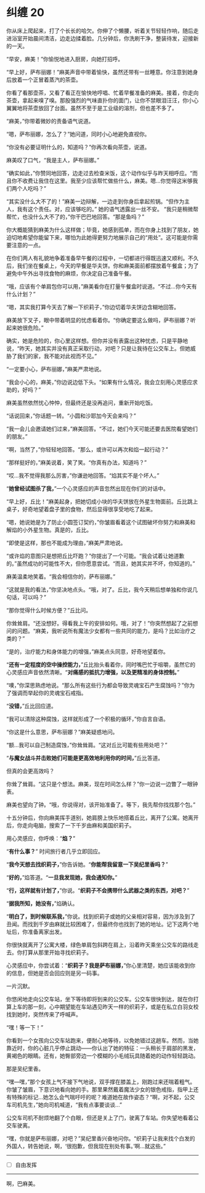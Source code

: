 # 纠缠 20

你从床上爬起来，打了个长长的哈欠。你伸了个懒腰，听着关节轻轻作响，随后走进浴室开始晨间清洁，边走边揉着脸。几分钟后，你洗刷干净，整装待发，迎接新的一天。

“早安，麻美！”你愉悦地进入厨房，向她打招呼。

“早上好，萨布丽娜！”麻美声音中带着愉快，虽然还带有一丝睡意。你注意到她身后放着一个正冒着蒸汽的茶壶。

你看了看那壶茶，又看了看正在愉快地哼唱、忙着早餐准备的麻美。接着，你走向茶壶，拿起来嗅了嗅。那股强烈的气味直扑你的面门，让你不禁眼泪汪汪，你小心翼翼地将茶壶放回了台面。虽然不至于是工业级的溶剂，但也差不多了。

“麻美，”你带着微妙的责备语气说道。

“嗯，萨布丽娜，怎么了？”她问道，同时小心地避免直视你。

“你没有必要证明什么的，知道吗？”你再次看向茶壶，说道。

麻美叹了口气，“我是主人，萨布丽娜。”

“确实如此，”你赞同地回答，边走过去检查米饭，这个动作似乎与昨天相呼应。“而且你不收费让我住在这里。我至少应该帮忙做些什么，麻美。嗯...你觉得这米够我们两个人吃吗？”

“其实没什么大不了的！”麻美一边辩解，一边走到你身后拿起煎锅。“但作为主人，我有这个责任。对，应该够吃的。”
她的语气透露出一丝不安。
“我只是稍微帮帮忙，也没什么大不了的，”你干巴巴地回答。“那是鱼吗？”

你大概能猜到麻美为什么这样做；毕竟，她感到孤单，而在你身上找到了朋友，她迫切地希望你能留下来，哪怕为此她得更努力地展示自己的“用处”。这可能是你需要注意的一点。

在你们两人有礼貌地争着准备早午餐的过程中，一切都进行得既迅速又顺利。不久后，我们坐在餐桌上，今天的早餐是华夫饼。你和麻美面前都摆放着午餐盒；为了避免中午外出寻找食物的麻烦，你决定自己准备午餐。

“哦，应该有个单肩包你可以用，”麻美看你在打量午餐盒时说道。“不过...你今天有什么计划？”

“嗯，其实我打算今天去了解一下织莉子，”你边切着华夫饼边含糊地回答。

麻美放下叉子，眼中带着明显的忧虑看着你。“你确定要这么做吗，萨布丽娜？听起来她很危险。”

确实，她是危险的，你心里这样想。但你并没有表露出这种忧虑，只是平静地说，“昨天，她其实并没有真正采取行动，对吧？只是让我待在公交车上。但她威胁了我们的家，我不能对此视而不见。”

“一定要小心，萨布丽娜，”麻美严肃地说。

“我会小心的，麻美，”你边说边低下头。“如果有什么情况，我会立刻用心灵感应求助的，好吗？”

麻美虽然依然忧心忡忡，但最终还是没再追问，重新开始吃饭。

“话说回来，”你话题一转。“小圆和沙耶加今天会来吗？”

“我一会儿会邀请她们过来，”麻美回答。“不过，她们今天可能还要去医院看望她们的朋友。”

“啊，当然了，”你轻轻地回答。“那么，或许可以再次和焰一起行动？”

“那样挺好的，”麻美说着，笑了笑。“你真有办法，知道吗？”

“哎...我不觉得我那么厉害，”你谦逊地回答。“焰其实不是个坏人。”

“**她曾经试图杀了我，**”一个心灵感应的声音忽然出现在你们的对话中。

“早上好，丘比！”麻美起身，把她切成小块的华夫饼放在外星生物面前。丘比跳上桌子，好奇地望着盘子里的食物，然后显得很享受地吃了起来。

“嗯，她说她是为了防止小圆签订契约，”你皱眉看着这个试图破坏你努力和麻美和解焰的小外星生物。真是的，丘比。

“即使是这样，那也不能成为理由，”麻美严肃地说。

“或许焰的意图只是想把丘比吓跑？”你提出了一个可能。“我会试着让她道歉的。”虽然成功的可能性不大，但你愿意尝试。“而且，她其实并不坏，你知道的。”

麻美温柔地笑着。“我会相信你的，萨布丽娜。”

“这就是我的看法，”你坚决地点头。“哦，对了。丘比，我今天稍后想单独和你说几句话，可以吗？”

“那你觉得什么时候方便？”丘比问。

你耸耸肩。“还没想好。得看我上午的安排如何。哦，对了！”你突然想起了之前想问的问题。“麻美，我听说所有魔法少女都有一些共同的能力，是吗？比如治疗之类的？”

“是的，治疗能力和身体能力的增强，”麻美点头同意，好奇地望着你。

“**还有一定程度的空中操控能力，**”丘比抬头看着你，同时嘴巴忙于咀嚼，虽然它的心灵感应声音依然清晰。“**对痛感的抵抗力增强，以及更精准的身体控制。**”

“噢，”你深思熟虑地说。“那么所有这些行为都会导致灵魂宝石产生腐蚀吗？”你为了强调而举起你的灵魂宝石戒指。

“**没错，**”丘比回应道。

“我可以清除这种腐蚀，这样就形成了一个积极的循环，”你自言自语。

“你这是什么意思，萨布丽娜？”麻美疑惑地问。

“额...我可以自己制造腐蚀，”你耸耸肩。“这对丘比可能有些用处吧？”

“**与魔女战斗并击败她们可能是更高效地利用你的时间，**”丘比答道。

但真的会更高效吗？

你耸了耸肩。“这只是个想法。麻美，现在时间怎么样？”你一边说一边瞥了一眼钟表。

麻美也望向了钟。“哦，你说得对，该开始准备了。等下，我先帮你找找那个包。”

十五分钟后，你向麻美挥手道别，她肩膀上快乐地搭着丘比，离开了公寓。她离开后，你走向电脑，搜索了一下千岁由麻和美国织莉子。

用心灵感应，你呼唤：“**焰？**”

“**有什么事？**” 时间旅行者几乎立即回应。

“**我今天想去找织莉子，**”你告诉她。“**你能帮我留意一下吴纪里香吗？**”

“**好的，**”焰答道。“**一旦我发现她，我会通知你。**”

“**行，这样就有计划了，**”你说。“**织莉子不会携带什么武器之类的东西，对吧？**”

“**据我所知，她没有，**”焰确认。

“**明白了，到时候联系我，**”你说。找到织莉子或她的父亲相对容易，因为涉及到了丑闻。而找到千岁由麻就比较困难了，但最终你也找到了她的地址。记下这两个地址后，你准备离家出发。

你很快就离开了公寓大楼，绿色单肩包斜跨在肩上，沿着昨天乘坐公交车的路线走去。你打算从那里开始寻找织莉子。

心灵感应中，你尝试着：“**织莉子？我是萨布丽娜，**”你心里清楚，她应该能收到你的信息，但她是否会回应则是另一码事。

一片沉默。

你悠闲地走向公交车站，坐下等待即将到来的公交车。公交车很快到达，就在你打算上车的那一刻，心中期望能在车站遇见昨天一样的织莉子，或是在私立白羽女校找到她时，突然传来了呼喊声。

“嘿！等一下！”

你看到一个女孩向公交车站跑来，便耐心地等待，以免她错过这趟车。然而，当她靠近时，你的心脏几乎停止跳动——你认出了她的特征：一头稍长于肩部的黑发，黄褐色的眼睛。还有，她臀部旁边一个模糊的小毛绒玩具随着她的动作轻轻跳动。

那是吴纪里香。

“嘿—嘿，”那个女孩上气不接下气地说，双手撑在膝盖上，刚跑过来还喘着粗气。你皱了皱眉，下意识地看向她的手。那里果然戴着魔法少女的银色戒指，指甲上还有特殊的标记...她怎么会气喘吁吁的呢？难道她在故作姿态？“啊，对不起，公交车司机先生，”她向司机喊道，“我有点事要谈谈...”

公交车司机不耐烦地翻了个白眼，但还是关上了门，驶离了车站。你失望地看着公交车驶离。

“嘿，你就是萨布丽娜，对吧？”吴纪里香兴奋地问你。“织莉子让我来找个白发的外国人，转告她说，啊，‘很抱歉，但我现在别处有事。’啊...就这些。”

---

- [ ] 自由发挥

---

啊，巴麻美。
